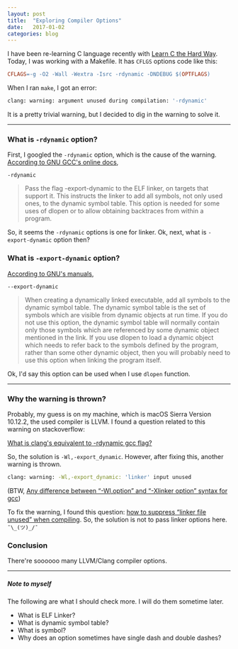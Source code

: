```yaml
---
layout: post
title:  "Exploring Compiler Options"
date:   2017-01-02
categories: blog
---
```


I have been re-learning C language recently with [Learn C the Hard Way](https://learncodethehardway.org/c/).
Today, I was working with a Makefile. It has `CFLGS` options code like this:
```Makefile
CFLAGS=-g -O2 -Wall -Wextra -Isrc -rdynamic -DNDEBUG $(OPTFLAGS)
```
When I ran `make`, I got an error:
```sh
clang: warning: argument unused during compilation: '-rdynamic'
```
It is a pretty trivial warning, but I decided to dig in the warning to solve it.

---

### What is `-rdynamic` option?

First, I googled the `-rdynamic` option, which is the cause of the warning.
[According to GNU GCC's online docs](https://gcc.gnu.org/onlinedocs/gcc/Link-Options.html),

`-rdynamic`
> Pass the flag -export-dynamic to the ELF linker, on targets that support it. This instructs the linker to add all symbols, not only used ones, to the dynamic symbol table. This option is needed for some uses of dlopen or to allow obtaining backtraces from within a program.

So, it seems the `-rdynamic` options is one for linker. Ok, next, what is `-export-dynamic` option then?

### What is `-export-dynamic` option?
[According to GNU's manuals](ftp://ftp.gnu.org/old-gnu/Manuals/ld-2.9.1/html_node/ld_3.html),

`--export-dynamic`
> When creating a dynamically linked executable, add all symbols to the dynamic symbol table. The dynamic symbol table is the set of symbols which are visible from dynamic objects at run time. If you do not use this option, the dynamic symbol table will normally contain only those symbols which are referenced by some dynamic object mentioned in the link. If you use dlopen to load a dynamic object which needs to refer back to the symbols defined by the program, rather than some other dynamic object, then you will probably need to use this option when linking the program itself.

Ok, I'd say this option can be used when I use `dlopen` function.

---

### Why the warning is thrown?

Probably, my guess is on my machine, which is macOS Sierra Version 10.12.2, the used compiler is LLVM. I found a question related to this warning on stackoverflow:

[What is clang's equivalent to -rdynamic gcc flag?](http://stackoverflow.com/questions/21279036/what-is-clangs-equivalent-to-rdynamic-gcc-flag)

So, the solution is `-Wl,-export_dynamic`. However, after fixing this, another warning is thrown.
```sh
clang: warning: -Wl,-export_dynamic: 'linker' input unused
```
(BTW, [Any difference between “-Wl,option” and “-Xlinker option” syntax for gcc](http://stackoverflow.com/questions/7221141/any-difference-between-wl-option-and-xlinker-option-syntax-for-gcc))

To fix the warning, I found this question: [how to suppress “linker file unused” when compiling](http://stackoverflow.com/questions/9728564/how-to-suppress-linker-file-unused-when-compiling). So, the solution is not to pass linker options here. `¯\_(ツ)_/¯`


### Conclusion

There're soooooo many LLVM/Clang compiler options.

---

##### Note to myself
The following are what I should check more. I will do them sometime later.
- What is ELF Linker?
- What is dynamic symbol table?
- What is symbol?
- Why does an option sometimes have single dash and double dashes?
